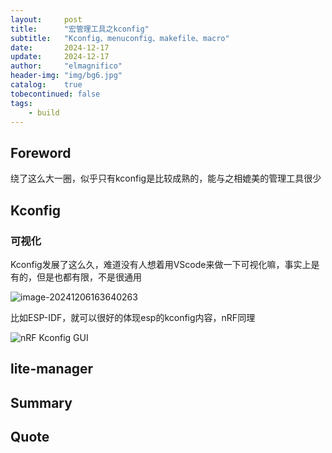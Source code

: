 ```yaml
---
layout:     post
title:      "宏管理工具之kconfig"
subtitle:   "Kconfig、menuconfig、makefile、macro"
date:       2024-12-17
update:     2024-12-17
author:     "elmagnifico"
header-img: "img/bg6.jpg"
catalog:    true
tobecontinued: false
tags:
    - build
---
```


## Foreword

绕了这么大一圈，似乎只有kconfig是比较成熟的，能与之相媲美的管理工具很少



## Kconfig

### 可视化

Kconfig发展了这么久，难道没有人想着用VScode来做一下可视化嘛，事实上是有的，但是也都有限，不是很通用

![image-20241206163640263](https://img.elmagnifico.tech/static/upload/elmagnifico/202412061636312.png)

比如ESP-IDF，就可以很好的体现esp的kconfig内容，nRF同理

![nRF Kconfig GUI](https://img.elmagnifico.tech/static/upload/elmagnifico/202412061638409.gif)



## lite-manager



## Summary



## Quote

> 

